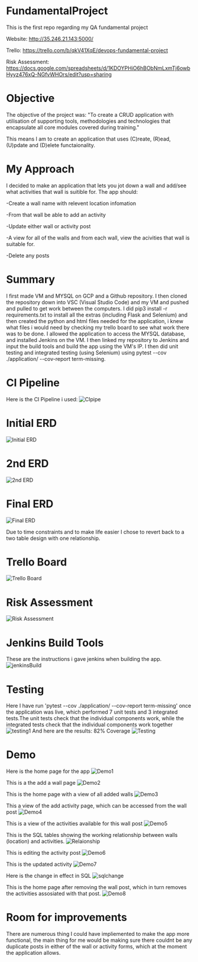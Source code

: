 # FundamentalProject
This is the first repo regarding my QA fundamental project

Website: http://35.246.21.143:5000/

Trello: https://trello.com/b/qkV41XqE/devops-fundamental-project

Risk Assessment: https://docs.google.com/spreadsheets/d/1KDOYPHiO6hBObNmLxmTj6owbHyyz476xQ-NGfvWHOrs/edit?usp=sharing

# Objective
The objective of the project was: "To create a CRUD application with utilisation of supporting tools,
methodologies and technologies that encapsulate all core modules
covered during training." 

This means I am to create an application that uses (C)reate, (R)ead, (U)pdate and (D)elete functaionality.

# My Approach
I decided to make an application that lets you jot down a wall and add/see what activities that wall is suitible for. The app should:

-Create a wall name with relevent location infomation

-From that wall be able to add an activity 

-Update either wall or activity post

-A view for all of the walls and from each wall, view the acivities that wall is suitable for.

-Delete any posts

# Summary
I first made VM and MYSQL on GCP and a Github repository. I then cloned the repository down into VSC (Visual Studio Code) and my VM and pushed and pulled to get work between the computers. I did pip3 install -r requirements.txt to install all the extras (including Flask and Selenium) and then created the python and html files needed for the application, i knew what files i would need by checking my trello board to see what work there was to be done. I allowed the application to access the MYSQL database, and installed Jenkins on the VM. I then linked my repository to Jenkins and input the build tools and build the app using the VM's IP. I then did unit testing and integrated testing (using Selenium) using pytest --cov ./application/ --cov-report term-missing.

# CI Pipeline
Here is the CI Pipeline i used:
![CIpipe](https://github.com/Almathex/FundamentalProject/blob/main/Documentation/CIpipe.png?raw=True)

# Initial ERD 
![Initial ERD](https://github.com/Almathex/FundamentalProject/blob/main/Documentation/WallFinder-ERD.png?raw=True)

# 2nd ERD
![2nd ERD](https://github.com/Almathex/FundamentalProject/blob/main/Documentation/WallFinder-ERD-2.png?raw=True)

# Final ERD  
![Final ERD](https://github.com/Almathex/FundamentalProject/blob/main/Documentation/Updated%20ERD.png?raw=True)

Due to time constraints and to make life easier I chose to revert back to a two table design with one relationship.

# Trello Board
![Trello Board](https://github.com/Almathex/FundamentalProject/blob/main/Documentation/trelloboard.png?raw=true)

# Risk Assessment
![Risk Assessment](https://github.com/Almathex/FundamentalProject/blob/main/Documentation/Risk.png?raw=True)

# Jenkins Build Tools
These are the instructions i gave jenkins when building the app.
![jenkinsBuild](https://github.com/Almathex/FundamentalProject/blob/main/Documentation/Inkedjenkinsbuildtool_LI.jpg?raw=True)

# Testing 
Here I have run 'pytest --cov ./application/ --cov-report term-missing' once the application was live, which performed 7 unit tests and 3 integrated tests.The unit tests check that the individual components work, while the integrated tests check that the individual components work together
![testing1](https://github.com/Almathex/FundamentalProject/blob/main/Documentation/test.PNG?raw=True)
And here are the results: 82% Coverage
![Testing](https://github.com/Almathex/FundamentalProject/blob/main/Documentation/pytest.PNG?raw=True)

# Demo
Here is the home page for the app
![Demo1](https://github.com/Almathex/FundamentalProject/blob/main/Documentation/demo1.PNG?raw=True)

This is a the add a wall page
![Demo2](https://github.com/Almathex/FundamentalProject/blob/main/Documentation/demo3.PNG?raw=True)

This is the home page with a view of all added walls
![Demo3](https://github.com/Almathex/FundamentalProject/blob/main/Documentation/demo4.PNG?raw=True)

This a view of the add activity page, which can be accessed from the wall post
![Demo4](https://github.com/Almathex/FundamentalProject/blob/main/Documentation/demo6.PNG?raw=True)

This is a view of the activities available for this wall post
![Demo5](https://github.com/Almathex/FundamentalProject/blob/main/Documentation/demo7.PNG?raw=True)

This is the SQL tables showing the working relationship between walls (location) and activities.
![Relaionship](https://github.com/Almathex/FundamentalProject/blob/main/Documentation/relationship.png?raw=True)

This is editing the activity post
![Demo6](https://github.com/Almathex/FundamentalProject/blob/main/Documentation/demo8.PNG?raw=True)

This is the updated activity
![Demo7](https://github.com/Almathex/FundamentalProject/blob/main/Documentation/demo9.PNG?raw=True)

Here is the change in effect in SQL
![sqlchange](https://github.com/Almathex/FundamentalProject/blob/main/Documentation/activiy.PNG?raw=True)

This is the home page after removing the wall post, which in turn removes the activities assosiated with that post.
![Demo8](https://github.com/Almathex/FundamentalProject/blob/main/Documentation/demo10.PNG?raw=True)

# Room for improvements
There are numerous thing I could have impliemented to make the app more functional, the main thing for me would be making sure there couldnt be any duplicate posts in either of the wall or activity forms, which at the moment the application allows.


